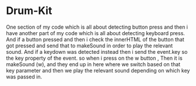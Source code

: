 # Drum-Kit

One section of my code which is all about detecting button press and then i have another part of my code which is all about detecting keyboard press. 
And if a button pressed and then i check the innerHTML of the button that got pressed and send that to makeSound in order to  play the relevant sound.
And if a keydown was detected instead then i send the event.key so the key property of the event. so when i press on the w button ,
Then it is makeSound (w), and they end up in here where we switch based on that key parameter and then we play the relevant sound depending on which key was passed in.

